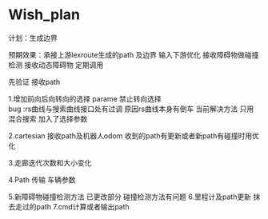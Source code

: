 # Wish_plan
计划：生成边界

预期效果：承接上游lexroute生成的path 及边界  输入下游优化   接收障碍物做碰撞检测 
接收动态障碍物  定期调用

先验证 接收path

1.增加前向后向转向的选择 parame 禁止转向选择  
bug :rs曲线与搜索曲线接口处有过调 原因rs曲线本身有倒车  当前解决方法 只用混合搜索 加入了选择参数

2.cartesian 接收path及机器人odom    收到的path有更新或者新path有碰撞时用优化

3.走廊迭代次数和大小变化

4.Path 传输  车辆参数



5.新障碍物碰撞检测方法   已更改部分 碰撞检测方法有问题
6.里程计及path更新      抹去走过的path
7.cmd计算或者输出path